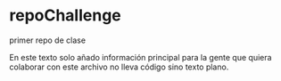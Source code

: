 # repoChallenge
primer repo de clase

En este texto solo añado información principal para la gente que quiera colaborar con este archivo 
no lleva código sino texto plano.
